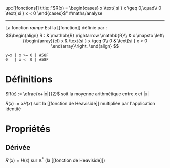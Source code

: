 up::[[fonctions]]
title::"$R(x) = \begin{cases} x \text{ si } x \geq 0,\quad\\ 0 \text{ si } x < 0 \end{cases}$"
#maths/analyse

----
La fonction _rampe_ Est la [[fonction]] définie par :
$$\begin{align}
R : & \mathbb{R} \rightarrow \mathbb{R}\\
    & x \mapsto \left\{\begin{array}{cl}
        x & \text{si } x \geq 0\\
        0 & \text{si } x < 0
    \end{array}\right.
\end{align}
$$

```desmos-graph
y=x | x >= 0 | #58F
0   | x <  0 | #58F
```

# Définitions

$R(x) := \dfrac{x+|x|}{2}$ soit la moyenne arithmétique entre $x$ et $|x|$

$R(x):= xH(x)$  soit la [[fonction de Heaviside]] multipliée par l'application identité



# Propriétés

## Dérivée
$R'(x) = H(x)$ sur $\mathbb{R}^*$ (la [[fonction de Heaviside]])


